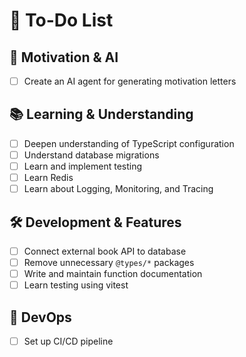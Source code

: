 # 📌 To-Do List

## 🧠 Motivation & AI

- [ ] Create an AI agent for generating motivation letters

## 📚 Learning & Understanding

- [ ] Deepen understanding of TypeScript configuration
- [ ] Understand database migrations
- [ ] Learn and implement testing
- [ ] Learn Redis
- [ ] Learn about Logging, Monitoring, and Tracing

## 🛠️ Development & Features

- [ ] Connect external book API to database
- [ ] Remove unnecessary `@types/*` packages
- [ ] Write and maintain function documentation
- [ ] Learn testing using vitest

## 🚦 DevOps

- [ ] Set up CI/CD pipeline
